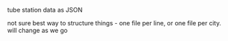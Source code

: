 tube station data as JSON


not sure best way to structure things - one file per line, or one file per city. will change as we go
